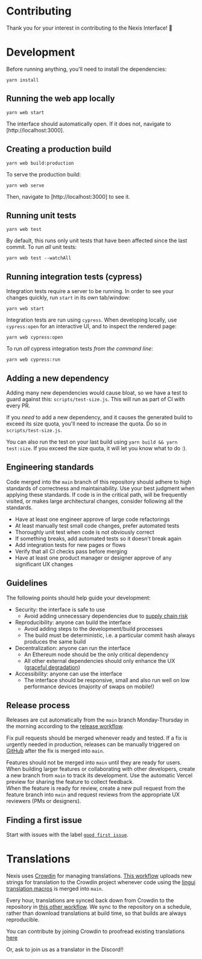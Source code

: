 # Contributing

Thank you for your interest in contributing to the Nexis Interface! 🦄

# Development

Before running anything, you'll need to install the dependencies:

```
yarn install
```

## Running the web app locally

```
yarn web start
```

The interface should automatically open. If it does not, navigate to [http://localhost:3000].

## Creating a production build

```
yarn web build:production
```

To serve the production build:

```
yarn web serve
```

Then, navigate to [http://localhost:3000] to see it.

## Running unit tests

```
yarn web test
```

By default, this runs only unit tests that have been affected since the last commit. To run _all_ unit tests:

```
yarn web test --watchAll
```

## Running integration tests (cypress)

Integration tests require a server to be running. In order to see your changes quickly, run `start` in its own tab/window:

```
yarn web start
```

Integration tests are run using `cypress`. When developing locally, use `cypress:open` for an interactive UI, and to inspect the rendered page:

```
yarn web cypress:open
```

To run _all_ cypress integration tests _from the command line_:

```
yarn web cypress:run
```

## Adding a new dependency

Adding many new dependencies would cause bloat, so we have a test to guard against this: `scripts/test-size.js`. This will run as part of CI with every PR.

If you *need* to add a new dependency, and it causes the generated build to exceed its size quota, you'll need to increase the quota. Do so in `scripts/test-size.js`.

You can also run the test on your last build using `yarn build && yarn test:size`. If you exceed the size quota, it will let you know what to do :).

## Engineering standards

Code merged into the `main` branch of this repository should adhere to high standards of correctness and maintainability.
Use your best judgment when applying these standards. If code is in the critical path, will be frequently visited, or
makes large architectural changes, consider following all the standards.

- Have at least one engineer approve of large code refactorings
- At least manually test small code changes, prefer automated tests
- Thoroughly unit test when code is not obviously correct
- If something breaks, add automated tests so it doesn't break again
- Add integration tests for new pages or flows
- Verify that all CI checks pass before merging
- Have at least one product manager or designer approve of any significant UX changes

## Guidelines

The following points should help guide your development:

- Security: the interface is safe to use
  - Avoid adding unnecessary dependencies due to [supply chain risk](https://github.com/LavaMoat/lavamoat#further-reading-on-software-supplychain-security)
- Reproducibility: anyone can build the interface
  - Avoid adding steps to the development/build processes
  - The build must be deterministic, i.e. a particular commit hash always produces the same build
- Decentralization: anyone can run the interface
  - An Ethereum node should be the only critical dependency
  - All other external dependencies should only enhance the UX ([graceful degradation](https://developer.mozilla.org/en-US/docs/Glossary/Graceful_degradation))
- Accessibility: anyone can use the interface
  - The interface should be responsive, small and also run well on low performance devices (majority of swaps on mobile!)

## Release process

Releases are cut automatically from the `main` branch Monday-Thursday in the morning according to the [release workflow](./.github/workflows/release.yaml).

Fix pull requests should be merged whenever ready and tested.
If a fix is urgently needed in production, releases can be manually triggered on [GitHub](https://github.com/Nexis/uniswap-interface/actions/workflows/release.yaml)
after the fix is merged into `main`.

Features should not be merged into `main` until they are ready for users.
When building larger features or collaborating with other developers, create a new branch from `main` to track its development.
Use the automatic Vercel preview for sharing the feature to collect feedback.  
When the feature is ready for review, create a new pull request from the feature branch into `main` and request reviews from
the appropriate UX reviewers (PMs or designers).

## Finding a first issue

Start with issues with the label
[`good first issue`](https://github.com/Nexis/uniswap-interface/issues?q=is%3Aopen+is%3Aissue+label%3A%22good+first+issue%22).

# Translations

Nexis uses [Crowdin](https://crowdin.com/project/uniswap-interface) for managing translations.
[This workflow](./.github/workflows/crowdin.yaml) uploads new strings for translation to the Crowdin project whenever code using the [lingui translation macros](https://lingui.js.org/ref/macro.html) is merged into `main`.

Every hour, translations are synced back down from Crowdin to the repository in [this other workflow](./.github/workflows/crowdin-sync.yaml).
We sync to the repository on a schedule, rather than download translations at build time, so that builds are always reproducible.

You can contribute by joining Crowdin to proofread existing translations [here](https://crowdin.com/project/uniswap-interface/invite?d=93i5n413q403t4g473p443o4c3t2g3s21343u2c3n403l4b3v2735353i4g4k4l4g453j4g4o4j4e4k4b323l4a3h463s4g453q443m4e3t2b303s2a35353l403o443v293e303k4g4n4r4g483i4g4r4j4e4o473i5n4a3t463t4o4)

Or, ask to join us as a translator in the Discord!!
